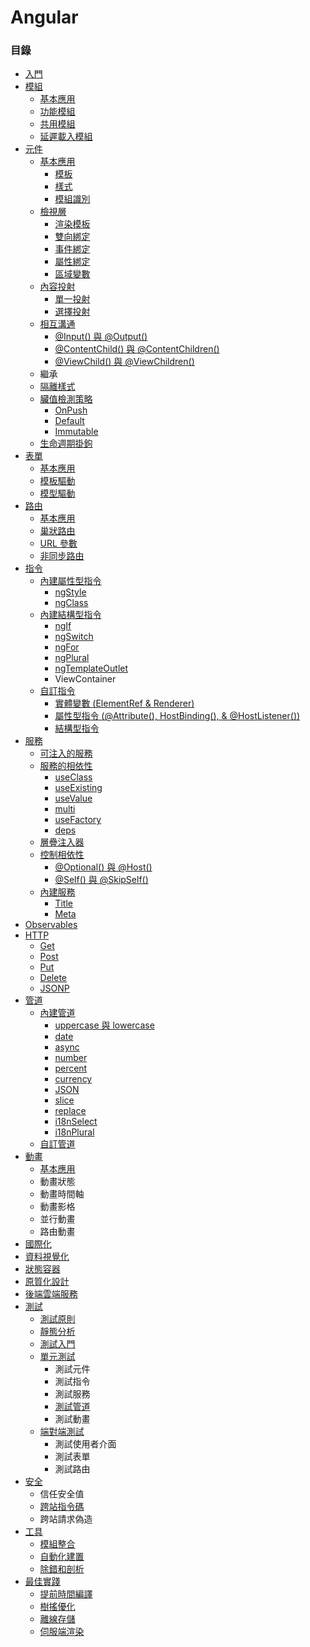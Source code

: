 # Angular

### 目錄
* [入門](https://github.com/Shyam-Chen/Big-Little-Books/blob/master/Angular/getting-started.md)
* [模組](https://github.com/Shyam-Chen/Big-Little-Books/blob/master/Angular/modules.md)
  * [基本應用](https://github.com/Shyam-Chen/Big-Little-Books/blob/master/Angular/modules.md#基本應用)
  * [功能模組](https://github.com/Shyam-Chen/Big-Little-Books/blob/master/Angular/modules.md#功能模組)
  * [共用模組](https://github.com/Shyam-Chen/Big-Little-Books/blob/master/Angular/modules.md#共用模組)
  * [延遲載入模組](https://github.com/Shyam-Chen/Big-Little-Books/blob/master/Angular/modules.md#共享模組)
* [元件](https://github.com/Shyam-Chen/Big-Little-Books/blob/master/Angular/components.md)
  * [基本應用](https://github.com/Shyam-Chen/Big-Little-Books/blob/master/Angular/components.md#基本應用)
    * [模板](https://github.com/Shyam-Chen/Big-Little-Books/blob/master/Angular/components.md#模板)
    * [樣式](https://github.com/Shyam-Chen/Big-Little-Books/blob/master/Angular/components.md#樣式)
    * [模組識別](https://github.com/Shyam-Chen/Big-Little-Books/blob/master/Angular/components.md#模組識別)
  * [檢視層](https://github.com/Shyam-Chen/Big-Little-Books/blob/master/Angular/components.md#檢視層)
    * [渲染模板](https://github.com/Shyam-Chen/Big-Little-Books/blob/master/Angular/components.md#渲染模板)
    * [雙向綁定](https://github.com/Shyam-Chen/Big-Little-Books/blob/master/Angular/components.md#雙向綁定)
    * [事件綁定](https://github.com/Shyam-Chen/Big-Little-Books/blob/master/Angular/components.md#事件綁定)
    * [屬性綁定](https://github.com/Shyam-Chen/Big-Little-Books/blob/master/Angular/components.md#屬性綁定)
    * [區域變數](https://github.com/Shyam-Chen/Big-Little-Books/blob/master/Angular/components.md#區域變數)
  * [內容投射](https://github.com/Shyam-Chen/Big-Little-Books/blob/master/Angular/components.md#內容投射)
    * [單一投射](https://github.com/Shyam-Chen/Big-Little-Books/blob/master/Angular/components.md#單一投射)
    * [選擇投射](https://github.com/Shyam-Chen/Big-Little-Books/blob/master/Angular/components.md#選擇投射)
  * [相互溝通](https://github.com/Shyam-Chen/Big-Little-Books/blob/master/Angular/components.md#相互溝通)
    * [@Input() 與 @Output()](https://github.com/Shyam-Chen/Big-Little-Books/blob/master/Angular/components.md#input-與-output)
    * [@ContentChild() 與 @ContentChildren()](https://github.com/Shyam-Chen/Big-Little-Books/blob/master/Angular/components.md#contentchild-與-contentchildren)
    * [@ViewChild() 與 @ViewChildren()](https://github.com/Shyam-Chen/Big-Little-Books/blob/master/Angular/components.md#viewchild-與-viewchildren)
  * 繼承
  * [隔離樣式](https://github.com/Shyam-Chen/Big-Little-Books/blob/master/Angular/components.md#隔離樣式)
  * [臟值檢測策略](https://github.com/Shyam-Chen/Big-Little-Books/blob/master/Angular/components.md#臟值檢測策略)
    * [OnPush](https://github.com/Shyam-Chen/Big-Little-Books/blob/master/Angular/components.md#onpush)
    * [Default](https://github.com/Shyam-Chen/Big-Little-Books/blob/master/Angular/components.md#default)
    * [Immutable](https://github.com/Shyam-Chen/Big-Little-Books/blob/master/Angular/components.md#immutable)
  * [生命週期掛鉤](https://github.com/Shyam-Chen/Big-Little-Books/blob/master/Angular/components.md#生命週期掛鉤)
* [表單](https://github.com/Shyam-Chen/Big-Little-Books/blob/master/Angular/forms.md)
  * [基本應用](https://github.com/Shyam-Chen/Big-Little-Books/blob/master/Angular/forms.md#基本應用)
  * [模板驅動](https://github.com/Shyam-Chen/Big-Little-Books/blob/master/Angular/forms.md#模板驅動)
  * [模型驅動](https://github.com/Shyam-Chen/Big-Little-Books/blob/master/Angular/forms.md#模型驅動)
* [路由](https://github.com/Shyam-Chen/Big-Little-Books/blob/master/Angular/routing.md)
  * [基本應用](https://github.com/Shyam-Chen/Big-Little-Books/blob/master/Angular/routing.md#基本應用)
  * [巢狀路由](https://github.com/Shyam-Chen/Big-Little-Books/blob/master/Angular/routing.md#巢狀路由)
  * [URL 參數](https://github.com/Shyam-Chen/Big-Little-Books/blob/master/Angular/routing.md#url-參數)
  * [非同步路由](https://github.com/Shyam-Chen/Big-Little-Books/blob/master/Angular/routing.md#非同步路由)
* [指令](https://github.com/Shyam-Chen/Big-Little-Books/blob/master/Angular/directives.md)
  * [內建屬性型指令](https://github.com/Shyam-Chen/Big-Little-Books/blob/master/Angular/directives.md#內建屬性型指令)
    * [ngStyle](https://github.com/Shyam-Chen/Big-Little-Books/blob/master/Angular/directives.md#ng-style)
    * [ngClass](https://github.com/Shyam-Chen/Big-Little-Books/blob/master/Angular/directives.md#ng-class)
  * [內建結構型指令](https://github.com/Shyam-Chen/Big-Little-Books/blob/master/Angular/directives.md#內建結構型指令)
    * [ngIf](https://github.com/Shyam-Chen/Big-Little-Books/blob/master/Angular/directives.md#ng-if)
    * [ngSwitch](https://github.com/Shyam-Chen/Big-Little-Books/blob/master/Angular/directives.md#ng-switch)
    * [ngFor](https://github.com/Shyam-Chen/Big-Little-Books/blob/master/Angular/directives.md#ng-for)
    * [ngPlural](https://github.com/Shyam-Chen/Big-Little-Books/blob/master/Angular/directives.md#ng-plural)
    * [ngTemplateOutlet](https://github.com/Shyam-Chen/Big-Little-Books/blob/master/Angular/directives.md#ng-template-outlet)
    * ViewContainer
  * [自訂指令](https://github.com/Shyam-Chen/Big-Little-Books/blob/master/Angular/directives.md#自訂指令)
    * [實體變數 (ElementRef & Renderer)](https://github.com/Shyam-Chen/Big-Little-Books/blob/master/Angular/directives.md#實體變數)
    * [屬性型指令 (@Attribute(), HostBinding(), & @HostListener())](https://github.com/Shyam-Chen/Big-Little-Books/blob/master/Angular/directives.md#屬性型指令)
    * [結構型指令](https://github.com/Shyam-Chen/Big-Little-Books/blob/master/Angular/directives.md#結構型指令)
* [服務](https://github.com/Shyam-Chen/Big-Little-Books/blob/master/Angular/services.md)
  * [可注入的服務](https://github.com/Shyam-Chen/Big-Little-Books/blob/master/Angular/services.md#可注入的服務)
  * [服務的相依性](https://github.com/Shyam-Chen/Big-Little-Books/blob/master/Angular/services.md#服務的相依性)
    * [useClass](https://github.com/Shyam-Chen/Big-Little-Books/blob/master/Angular/services.md#useclass)
    * [useExisting](https://github.com/Shyam-Chen/Big-Little-Books/blob/master/Angular/services.md#useexisting)
    * [useValue](https://github.com/Shyam-Chen/Big-Little-Books/blob/master/Angular/services.md#usevalue)
    * [multi](https://github.com/Shyam-Chen/Big-Little-Books/blob/master/Angular/services.md#multi)
    * [useFactory](https://github.com/Shyam-Chen/Big-Little-Books/blob/master/Angular/services.md#usefactory)
    * [deps](https://github.com/Shyam-Chen/Big-Little-Books/blob/master/Angular/services.md#deps)
  * [層疊注入器](https://github.com/Shyam-Chen/Big-Little-Books/blob/master/Angular/services.md#層疊注入器)
  * [控制相依性](https://github.com/Shyam-Chen/Big-Little-Books/blob/master/Angular/services.md#控制相依性)
    * [@Optional() 與 @Host()](https://github.com/Shyam-Chen/Big-Little-Books/blob/master/Angular/services.md#optional-與-host)
    * [@Self() 與 @SkipSelf()](https://github.com/Shyam-Chen/Big-Little-Books/blob/master/Angular/services.md#self-與-skipself)
  * [內建服務](https://github.com/Shyam-Chen/Big-Little-Books/blob/master/Angular/services.md#內建服務)
    * [Title](https://github.com/Shyam-Chen/Big-Little-Books/blob/master/Angular/services.md#title)
    * [Meta](https://github.com/Shyam-Chen/Big-Little-Books/blob/master/Angular/services.md#meta)
* [Observables](https://github.com/Shyam-Chen/Big-Little-Books/blob/master/Angular/observables.md)
* [HTTP](https://github.com/Shyam-Chen/Big-Little-Books/blob/master/Angular/http.md)
  * [Get](https://github.com/Shyam-Chen/Big-Little-Books/blob/master/Angular/http.md#get)
  * [Post](https://github.com/Shyam-Chen/Big-Little-Books/blob/master/Angular/http.md#post)
  * [Put](https://github.com/Shyam-Chen/Big-Little-Books/blob/master/Angular/http.md#put)
  * [Delete](https://github.com/Shyam-Chen/Big-Little-Books/blob/master/Angular/http.md#delete)
  * [JSONP](https://github.com/Shyam-Chen/Big-Little-Books/blob/master/Angular/http.md#jsonp)
* [管道](https://github.com/Shyam-Chen/Big-Little-Books/blob/master/Angular/pipes.md)
  * [內建管道](https://github.com/Shyam-Chen/Big-Little-Books/blob/master/Angular/pipes.md#內建管道)
    * [uppercase 與 lowercase](https://github.com/Shyam-Chen/Big-Little-Books/blob/master/Angular/pipes.md#大小寫)
    * [date](https://github.com/Shyam-Chen/Big-Little-Books/blob/master/Angular/pipes.md#日期)
    * [async](https://github.com/Shyam-Chen/Big-Little-Books/blob/master/Angular/pipes.md#非同步)
    * [number](https://github.com/Shyam-Chen/Big-Little-Books/blob/master/Angular/pipes.md#數值-十進制)
    * [percent](https://github.com/Shyam-Chen/Big-Little-Books/blob/master/Angular/pipes.md#百分率)
    * [currency](https://github.com/Shyam-Chen/Big-Little-Books/blob/master/Angular/pipes.md#貨幣)
    * [JSON](https://github.com/Shyam-Chen/Big-Little-Books/blob/master/Angular/pipes.md#json)
    * [slice](https://github.com/Shyam-Chen/Big-Little-Books/blob/master/Angular/pipes.md#裁切)
    * [replace](https://github.com/Shyam-Chen/Big-Little-Books/blob/master/Angular/pipes.md#替換)
    * [i18nSelect](https://github.com/Shyam-Chen/Big-Little-Books/blob/master/Angular/pipes.md#選擇)
    * [i18nPlural](https://github.com/Shyam-Chen/Big-Little-Books/blob/master/Angular/pipes.md#複數)
  * [自訂管道](https://github.com/Shyam-Chen/Big-Little-Books/blob/master/Angular/pipes.md#自訂管道)
* [動畫](https://github.com/Shyam-Chen/Big-Little-Books/blob/master/Angular/animations.md)
  * [基本應用](https://github.com/Shyam-Chen/Big-Little-Books/blob/master/Angular/animations.md#基本應用)
  * 動畫狀態
  * 動畫時間軸
  * 動畫影格
  * 並行動畫
  * 路由動畫
* [國際化](https://github.com/Shyam-Chen/Big-Little-Books/blob/master/Angular/internationalization.md)
* [資料視覺化](https://github.com/Shyam-Chen/Big-Little-Books/blob/master/Angular/data-visualization.md)
* [狀態容器](https://github.com/Shyam-Chen/Big-Little-Books/blob/master/Angular/state-container.md)
* [原質化設計](https://github.com/Shyam-Chen/Big-Little-Books/blob/master/Angular/material.md)
* [後端雲端服務](https://github.com/Shyam-Chen/Big-Little-Books/blob/master/Angular/firebase.md)
* [測試](https://github.com/Shyam-Chen/Big-Little-Books/blob/master/Angular/testing.md)
  * [測試原則](https://github.com/Shyam-Chen/Big-Little-Books/blob/master/Angular/testing.md#測試原則)
  * [靜態分析](https://github.com/Shyam-Chen/Big-Little-Books/blob/master/Angular/testing.md#靜態分析)
  * [測試入門](https://github.com/Shyam-Chen/Big-Little-Books/blob/master/Angular/testing.md#測試入門)
  * [單元測試](https://github.com/Shyam-Chen/Big-Little-Books/blob/master/Angular/testing.md#單元測試)
    * 測試元件
    * 測試指令
    * 測試服務
    * [測試管道](#測試管道)
    * 測試動畫
  * [端對端測試](https://github.com/Shyam-Chen/Big-Little-Books/blob/master/Angular/testing.md#端對端測試)
    * 測試使用者介面
    * 測試表單
    * 測試路由
* [安全](https://github.com/Shyam-Chen/Big-Little-Books/blob/master/Angular/security.md)
  * 信任安全值
  * [跨站指令碼](https://github.com/Shyam-Chen/Big-Little-Books/blob/master/Angular/security.md#跨站指令碼)
  * 跨站請求偽造
* [工具](https://github.com/Shyam-Chen/Big-Little-Books/blob/master/Angular/tools.md)
  * [模組整合](https://github.com/Shyam-Chen/Big-Little-Books/blob/master/Angular/tools.md#模組整合)
  * [自動化建置](https://github.com/Shyam-Chen/Big-Little-Books/blob/master/Angular/tools.md#自動化建置)
  * [除錯和剖析](https://github.com/Shyam-Chen/Big-Little-Books/blob/master/Angular/tools.md#除錯和剖析)
* [最佳實踐](https://github.com/Shyam-Chen/Big-Little-Books/blob/master/Angular/best-practices.md)
  * [提前時間編譯](https://github.com/Shyam-Chen/Big-Little-Books/blob/master/Angular/best-practices.md#提前時間編譯)
  * [樹搖優化](https://github.com/Shyam-Chen/Big-Little-Books/blob/master/Angular/best-practices.md#樹搖優化)
  * [離線存儲](https://github.com/Shyam-Chen/Big-Little-Books/blob/master/Angular/best-practices.md#離線存儲)
  * [伺服端渲染](https://github.com/Shyam-Chen/Big-Little-Books/blob/master/Angular/best-practices.md#伺服端渲染)
